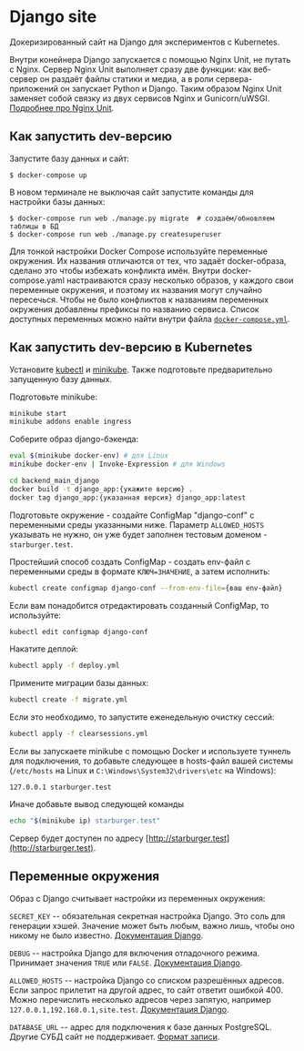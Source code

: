# Django site

Докеризированный сайт на Django для экспериментов с Kubernetes.

Внутри конейнера Django запускается с помощью Nginx Unit, не путать с Nginx. Сервер Nginx Unit выполняет сразу две функции: как веб-сервер он раздаёт файлы статики и медиа, а в роли сервера-приложений он запускает Python и Django. Таким образом Nginx Unit заменяет собой связку из двух сервисов Nginx и Gunicorn/uWSGI. [Подробнее про Nginx Unit](https://unit.nginx.org/).

## Как запустить dev-версию

Запустите базу данных и сайт:

```shell-session
$ docker-compose up
```

В новом терминале не выключая сайт запустите команды для настройки базы данных:

```shell-session
$ docker-compose run web ./manage.py migrate  # создаём/обновляем таблицы в БД
$ docker-compose run web ./manage.py createsuperuser
```

Для тонкой настройки Docker Compose используйте переменные окружения. Их названия отличаются от тех, что задаёт docker-образа, сделано это чтобы избежать конфликта имён. Внутри docker-compose.yaml настраиваются сразу несколько образов, у каждого свои переменные окружения, и поэтому их названия могут случайно пересечься. Чтобы не было конфликтов к названиям переменных окружения добавлены префиксы по названию сервиса. Список доступных переменных можно найти внутри файла [`docker-compose.yml`](./docker-compose.yml).


## Как запустить dev-версию в Kubernetes
Установите [kubectl](https://kubernetes.io/ru/docs/tasks/tools/install-kubectl/) и [minikube](https://kubernetes.io/ru/docs/tasks/tools/install-minikube/).
Также подготовьте предварительно запущенную базу данных.

Подготовьте minikube:
```bash
minikube start
minikube addons enable ingress
```

Соберите образ django-бэкенда:
```bash
eval $(minikube docker-env) # для Linux
minikube docker-env | Invoke-Expression # для Windows

cd backend_main_django
docker build -t django_app:{укажите версию} .
docker tag django_app:{указанная версия} django_app:latest
```

Подготовьте окружение - создайте ConfigMap "django-conf" с переменными среды указанными ниже. Параметр `ALLOWED_HOSTS` указывать не нужно, он уже будет заполнен тестовым доменом - `starburger.test`. 

Простейший способ создать ConfigMap - создать env-файл с переменными среды в формате `КЛЮЧ=ЗНАЧЕНИЕ`, а затем исполнить:
```bash
kubectl create configmap django-conf --from-env-file={ваш env-файл}
```

Если вам понадобится отредактировать созданный ConfigMap, то используйте:
```bash
kubectl edit configmap django-conf
```

Накатите деплой:
```bash
kubectl apply -f deploy.yml
```

Примените миграции базы данных:
```bash
kubectl create -f migrate.yml
```

Если это необходимо, то запустите еженедельную очистку сессий:
```bash
kubectl apply -f clearsessions.yml
```

Если вы запускаете minikube с помощью Docker и используете туннель для подключения, то добавьте следующее  в hosts-файл вашей системы (`/etc/hosts` на Linux и `C:\Windows\System32\drivers\etc` на Windows):
```
127.0.0.1 starburger.test
```

Иначе добавьте вывод следующей команды
```bash
echo "$(minikube ip) starburger.test"
```

Сервер будет доступен по адресу [http://starburger.test](http://starburger.test).


## Переменные окружения

Образ с Django считывает настройки из переменных окружения:

`SECRET_KEY` -- обязательная секретная настройка Django. Это соль для генерации хэшей. Значение может быть любым, важно лишь, чтобы оно никому не было известно. [Документация Django](https://docs.djangoproject.com/en/3.2/ref/settings/#secret-key).

`DEBUG` -- настройка Django для включения отладочного режима. Принимает значения `TRUE` или `FALSE`. [Документация Django](https://docs.djangoproject.com/en/3.2/ref/settings/#std:setting-DEBUG).

`ALLOWED_HOSTS` -- настройка Django со списком разрешённых адресов. Если запрос прилетит на другой адрес, то сайт ответит ошибкой 400. Можно перечислить несколько адресов через запятую, например `127.0.0.1,192.168.0.1,site.test`. [Документация Django](https://docs.djangoproject.com/en/3.2/ref/settings/#allowed-hosts).

`DATABASE_URL` -- адрес для подключения к базе данных PostgreSQL. Другие СУБД сайт не поддерживает. [Формат записи](https://github.com/jacobian/dj-database-url#url-schema).

